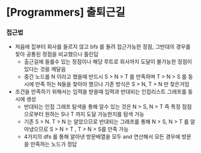 # [Programmers] 출퇴근길

### 접근법

- 처음에 집부터 회사를 들르지 않고 bfs 를 돌려 접근가능한 정점, 그반대의 경우를 찾아 공통된 정점을 비교했으나 틀린답
  - 출근길에 들를수 있는 정점이나 해당 루트로 회사까지 도달이 불가능한 정점이 있다는 것을 깨달음
  - 중간 노드를 N 이라고 했을때 반드시 S > N > T 를 만족하며 T > N > S 를 동시에 만족 하는 N들을 찾아야 했으나 기존 방식은 S > N, T > N 만 찾은거임
- 조건을 만족하기 위해서는 입력을 받을때 입력과 반대되는 인접리스트 그래프를 동시에 생성
  - 반대되는 인접 그래프 탐색을 통해 알수 있는 것은 N > S, N > T 즉 특정 점점으로부터 원하는 S나 T 까지 도달 가능한지를 탐색 가능
  - 기존 S > N. T > N 는 알았으므로 반대되는 그래프를 통해 N > S, N > T 를 알아냈으므로 S > N > T , T > N > S를 만족 가능
  - 4가지의 dfs 를 통해 알아낸 방문배열을 모두 and 연산해서 모든 경우에 방문을 만족하는 노드가 정답
